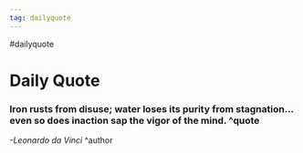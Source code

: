 ```yaml
---
tag: dailyquote
---
```


#dailyquote

# Daily Quote

### Iron rusts from disuse; water loses its purity from stagnation... even so does inaction sap the vigor of the mind. ^quote
*-Leonardo da Vinci* ^author
